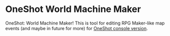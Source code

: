 # OneShot World Machine Maker

OneShot: World Machine Maker!
This is tool for editing RPG Maker-like map events (and maybe in future for more)
for [OneShot console version](https://oneshot.dangenentertainment.com/).

